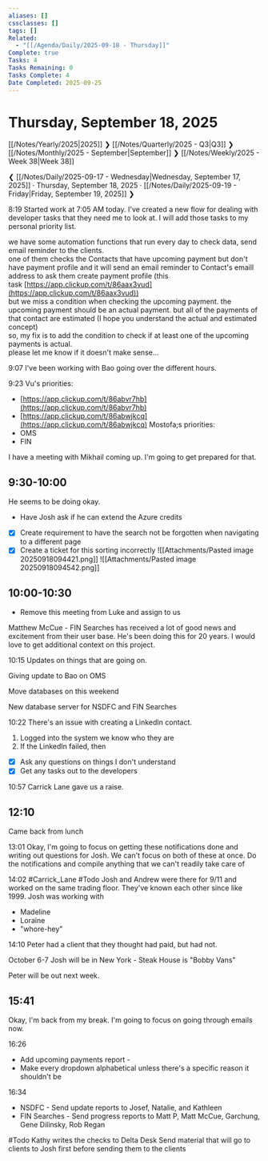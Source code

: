 ```yaml
---
aliases: []
cssclasses: []
tags: []
Related:
  - "[[/Agenda/Daily/2025-09-18 - Thursday]]"
Complete: true
Tasks: 4
Tasks Remaining: 0
Tasks Complete: 4
Date Completed: 2025-09-25
---
```

# Thursday, September 18, 2025

[[/Notes/Yearly/2025|2025]] ❯ [[/Notes/Quarterly/2025 - Q3|Q3]] ❯ [[/Notes/Monthly/2025 - September|September]] ❯ [[/Notes/Weekly/2025 - Week 38|Week 38]]

❮ [[/Notes/Daily/2025-09-17 - Wednesday|Wednesday, September 17, 2025]] · Thursday, September 18, 2025 · [[/Notes/Daily/2025-09-19 - Friday|Friday, September 19, 2025]] ❯

<time>8:19</time>
Started work at 7:05 AM today. I've created a new flow for dealing with developer tasks that they need me to look at. I will add those tasks to my personal priority list.


we have some automation functions that run every day to check data, send email reminder to the clients.  
one of them checks the Contacts that have upcoming payment but don't have payment profile and it will send an email reminder to Contact's emaill address to ask them create payment profile (this task [https://app.clickup.com/t/86aax3vud](https://app.clickup.com/t/86aax3vud))  
but we miss a condition when checking the upcoming payment. the upcoming payment should be an actual payment. but all of the payments of that contact are estimated (I hope you understand the actual and estimated concept)  
so, my fix is to add the condition to check if at least one of the upcoming payments is actual.  
please let me know if it doesn't make sense…

<time>9:07</time>
I've been working with Bao going over the different hours.

<time>9:23</time>
Vu's priorities:
- [https://app.clickup.com/t/86abvr7hb](https://app.clickup.com/t/86abvr7hb)  
- [https://app.clickup.com/t/86abwjkcq](https://app.clickup.com/t/86abwjkcq)
Mostofa;s priorities:
- OMS
- FIN

I have a meeting with Mikhail coming up. I'm going to get prepared for that.

## 9:30-10:00

He seems to be doing okay.

- Have Josh ask if he can extend the Azure credits

- [x] Create requirement to have the search not be forgotten when navigating to a different page
- [x] Create a ticket for this sorting incorrectly
![[Attachments/Pasted image 20250918094421.png]]
![[Attachments/Pasted image 20250918094542.png]]

## 10:00-10:30

- Remove this meeting from Luke and assign to us

Matthew McCue - FIN Searches has received a lot of good news and excitement from their user base. He's been doing this for 20 years. I would love to get additional context on this project.

<time>10:15</time>
Updates on things that are going on.

Giving update to Bao on OMS

Move databases on this weekend

New database server for NSDFC and FIN Searches

<time>10:22</time>
There's an issue with creating a LinkedIn contact.

1. Logged into the system we know who they are
2. If the LinkedIn failed, then

- [x] Ask any questions on things I don't understand
- [x] Get any tasks out to the developers

<time>10:57</time>
Carrick Lane gave us a raise.

## 12:10

Came back from lunch

<time>13:01</time>
Okay, I'm going to focus on getting these notifications done and writing out questions for Josh. We can't focus on both of these at once. Do the notifications and compile anything that we can't readily take care of

<time>14:02</time>
#Carrick_Lane #Todo 
Josh and Andrew were there for 9/11 and worked on the same trading floor. They've known each other since like 1999. Josh was working with

- Madeline
- Loraine
- "whore-hey"

<time>14:10</time>
Peter had a client that they thought had paid, but had not.

October 6-7 Josh will be in New York - Steak House is "Bobby Vans"

Peter will be out next week.

## 15:41

Okay, I'm back from my break. I'm going to focus on going through emails now.

<time>16:26</time>
- Add upcoming payments report - 
- Make every dropdown alphabetical unless there's a specific reason it shouldn't be

<time>16:34</time>
- NSDFC - Send update reports to Josef, Natalie, and Kathleen
- FIN Searches - Send progress reports to Matt P, Matt McCue, Garchung, Gene Dilinsky, Rob Regan

#Todo 
Kathy writes the checks to Delta Desk
Send material that will go to clients to Josh first before sending them to the clients 